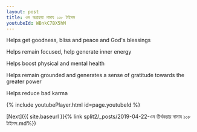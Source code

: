 ```yaml
---
layout: post
title: ওম অগ্রাহ্যয়া নামায ১০৮ টাইমস
youtubeId: WBnkC7BX5hM
---
```

 
 
Helps get goodness, bliss and peace and God's blessings
 
Helps remain focused, help generate inner energy 
 
Helps boost physical and mental health 
 
Helps remain grounded and generates a sense of gratitude towards the greater power 
 
Helps reduce bad karma
 
 
 
 


{% include youtubePlayer.html id=page.youtubeId %}
 
[Next]({{ site.baseurl }}{% link  split2/_posts/2019-04-22-ওম তীর্থকরায় নামায ১০৮ টাইমস.md%})
 
